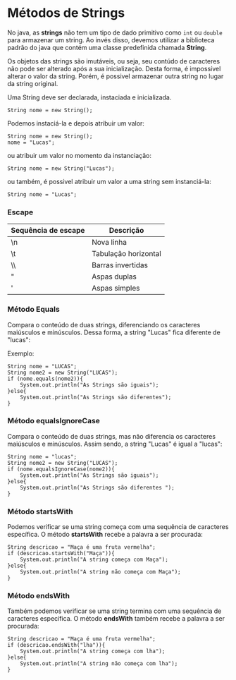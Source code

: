 # Métodos de Strings

No java, as **strings** não tem um tipo de dado primitivo como ``int`` ou ``double`` para armazenar um string. Ao invés disso, devemos utilizar a biblioteca padrão do java que contém uma classe predefinida chamada **String**. 

Os objetos das strings são imutáveis, ou seja, seu contúdo de caracteres não pode ser alterado após a sua inicialização. Desta forma, é impossível alterar o valor da string. Porém, é possivel armazenar outra string no lugar da string original.


Uma String deve ser declarada, instaciada e inicializada.

    String nome = new String();

Podemos instaciá-la e depois atribuir um valor:

    String nome = new String();
    nome = "Lucas";

ou atribuir um valor no momento da instanciação:

    String nome = new String("Lucas");

ou também, é possivel atribuir um valor a uma string sem instanciá-la:

    String nome = "Lucas";

### Escape

| Sequência de escape | Descrição |
| ------------------- | --------- |
| \n | Nova linha |
| \t | Tabulação horizontal |
| \\\ | Barras invertidas | 
| \" | Aspas duplas |
| \' | Aspas simples |

### Método Equals

Compara o conteúdo de duas strings, diferenciando os caracteres maiúsculos e minúsculos. Dessa forma, a string "Lucas" fica diferente de "lucas":

Exemplo:

    String nome = "LUCAS";
    String nome2 = new String("LUCAS");
    if (nome.equals(nome2)){
        System.out.println("As Strings são iguais");
    }else{
        System.out.println("As Strings são diferentes");
    }

### Método equalsIgnoreCase

Compara o conteúdo de duas strings, mas não diferencia os caracteres maiúsculos e minúsculos. Assim sendo, a string "Lucas" é igual a "lucas":

    String nome = "lucas";
    String nome2 = new String("LUCAS");
    if (nome.equalsIgnoreCase(nome2)){
        System.out.println("As Strings são iguais");
    }else{
        System.out.println("As Strings são diferentes ");
    }

### Método startsWith

Podemos verificar se uma string começa com uma sequência de caracteres específica. O método **startsWith** recebe a palavra a ser procurada:

    String descricao = "Maça é uma fruta vermelha";
    if (descricao.startsWith("Maça")){
        System.out.println("A string começa com Maça");
    }else{
        System.out.println("A string não começa com Maça");
    }

### Método endsWith

Também podemos verificar se uma string termina com uma sequência de caracteres específica. O método **endsWith** também recebe a palavra a ser procurada:

    String descricao = "Maça é uma fruta vermelha";
    if (descricao.endsWith("lha")){
        System.out.println("A string começa com lha");
    }else{
        System.out.println("A string não começa com lha");
    }